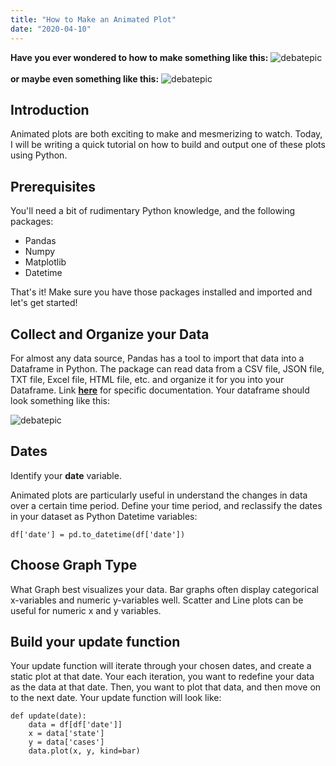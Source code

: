 ```yaml
---
title: "How to Make an Animated Plot"
date: "2020-04-10"
---
```


**Have you ever wondered to how to make something like this:**
![debatepic](/Plots/COVIDPlots/CTY-bar-ani.gif "Logo Title Text 1")
<br/><br/>
**or maybe even something like this:**
![debatepic](/Plots/COVIDPlots/MapAnimations/counties_outlines.gif "Logo Title Text 1")

## Introduction

Animated plots are both exciting to make and mesmerizing to watch. Today, I will be writing a quick tutorial on how to build and output one of these plots using Python.

## Prerequisites

You'll need a bit of rudimentary Python knowledge, and the following packages:
- Pandas
- Numpy
- Matplotlib
- Datetime

That's it! Make sure you have those packages installed and imported and let's get started!

## Collect and Organize your Data 

For almost any data source, Pandas has a tool to import that data into a Dataframe in Python. The package can read data from a CSV file, JSON file, TXT file, Excel file, HTML file, etc. and organize it for you into your Dataframe. Link [**here**](https://pandas.pydata.org/pandas-docs/stable/user_guide/io.html) for specific documentation. Your dataframe should look something like this:

![debatepic](/Plots/COVIDdfexample.png "Logo Title Text 1")

## Dates

Identify your **date** variable.

Animated plots are particularly useful in understand the changes in data over a certain time period. Define your time period, and reclassify the dates in your dataset as Python Datetime variables:

```
df['date'] = pd.to_datetime(df['date'])
```

## Choose Graph Type

What Graph best visualizes your data. Bar graphs often display categorical x-variables and numeric y-variables well. Scatter and Line plots can be useful for numeric x and y variables.

## Build your update function

Your update function will iterate through your chosen dates, and create a static plot at that date. Your each iteration, you want to redefine your data as the data at that date. Then, you want to plot that data, and then move on to the next date. Your update function will look like:

```
def update(date):
    data = df[df['date']]
    x = data['state']
    y = data['cases']
    data.plot(x, y, kind=bar)

```

